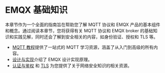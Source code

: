 # EMQX 基础知识

本章节作为一个全面的指南旨在帮助您了解 MQTT 协议和 EMQX 产品的基本组件和概念。通过阅读本章节，您将获得有关 MQTT 协议和 EMQX broker 的基础知识和实践见解，同时还会了解到安全相关的内容，如身份验证、授权和 TLS 等。

- [MQTT 教程](https://www.emqx.com/zh/mqtt-guide)提供了一站式的 MQTT 学习资源，涵盖了从入门到高级的所有内容。
- [设计与实现](../design/overview.md)介绍了 EMQX 设计实现原理。 
- [认证与鉴权](./emqx-access-control.md) 和 [TLS](./emqx-tls.md) 为您提供了关于网络安全知识的相关资源。

